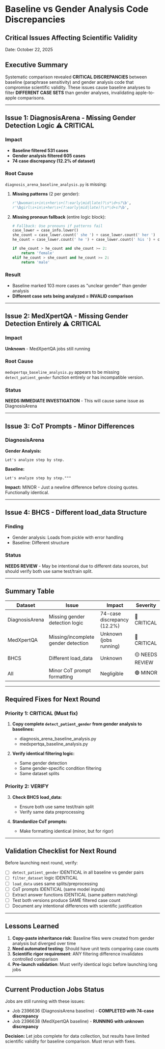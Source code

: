 # Baseline vs Gender Analysis Code Discrepancies
## Critical Issues Affecting Scientific Validity

Date: October 22, 2025

## Executive Summary

Systematic comparison revealed **CRITICAL DISCREPANCIES** between baseline (paraphrase sensitivity) and gender analysis code that compromise scientific validity. These issues cause baseline analyses to filter **DIFFERENT CASE SETS** than gender analyses, invalidating apple-to-apple comparisons.

---

## Issue 1: DiagnosisArena - Missing Gender Detection Logic ⚠️ CRITICAL

### Impact
- **Baseline filtered 531 cases**
- **Gender analysis filtered 605 cases**
- **74 case discrepancy (12.2% of dataset)**

### Root Cause
`diagnosis_arena_baseline_analysis.py` is missing:

1. **Missing patterns** (2 per gender):
   ```python
   r'\bwoman\s+in\s+her\s+(?:early|mid|late)?\s*\d+s?\b',
   r'\bgirl\s+in\s+her\s+(?:early|mid|late)?\s*\d+s?\b',
   ```

2. **Missing pronoun fallback** (entire logic block):
   ```python
   # Fallback: Use pronouns if patterns fail
   case_lower = case_info.lower()
   she_count = case_lower.count(' she ') + case_lower.count(' her ')
   he_count = case_lower.count(' he ') + case_lower.count(' his ') + case_lower.count(' him ')
   
   if she_count > he_count and she_count >= 2:
       return 'female'
   elif he_count > she_count and he_count >= 2:
       return 'male'
   ```

### Result
- Baseline marked 103 more cases as "unclear gender" than gender analysis
- **Different case sets being analyzed = INVALID comparison**

---

## Issue 2: MedXpertQA - Missing Gender Detection Entirely ⚠️ CRITICAL

### Impact
**Unknown** - MedXpertQA jobs still running

### Root Cause
`medxpertqa_baseline_analysis.py` appears to be missing `detect_patient_gender` function entirely or has incompatible version.

### Status
**NEEDS IMMEDIATE INVESTIGATION** - This will cause same issue as DiagnosisArena

---

## Issue 3: CoT Prompts - Minor Differences

### DiagnosisArena
**Gender Analysis:**
```
Let's analyze step by step.
```

**Baseline:**
```
Let's analyze step by step."""
```

**Impact:** MINOR - Just a newline difference before closing quotes. Functionally identical.

---

## Issue 4: BHCS - Different load_data Structure

### Finding
- Gender analysis: Loads from pickle with error handling
- Baseline: Different structure

### Status
**NEEDS REVIEW** - May be intentional due to different data sources, but should verify both use same test/train split.

---

## Summary Table

| Dataset | Issue | Impact | Severity |
|---------|-------|--------|----------|
| DiagnosisArena | Missing gender detection logic | 74-case discrepancy (12.2%) | 🔴 CRITICAL |
| MedXpertQA | Missing/incomplete gender detection | Unknown (jobs running) | 🔴 CRITICAL |
| BHCS | Different load_data | Unknown | 🟡 NEEDS REVIEW |
| All | Minor CoT prompt formatting | Negligible | 🟢 MINOR |

---

## Required Fixes for Next Round

### Priority 1: CRITICAL (Must fix)

1. **Copy complete `detect_patient_gender` from gender analysis to baselines:**
   - diagnosis_arena_baseline_analysis.py
   - medxpertqa_baseline_analysis.py
   
2. **Verify identical filtering logic:**
   - Same gender detection
   - Same gender-specific condition filtering
   - Same dataset splits

### Priority 2: VERIFY

3. **Check BHCS load_data:**
   - Ensure both use same test/train split
   - Verify same data preprocessing

4. **Standardize CoT prompts:**
   - Make formatting identical (minor, but for rigor)

---

## Validation Checklist for Next Round

Before launching next round, verify:

- [ ] `detect_patient_gender` IDENTICAL in all baseline vs gender pairs
- [ ] `filter_dataset` logic IDENTICAL  
- [ ] `load_data` uses same splits/preprocessing
- [ ] CoT prompts IDENTICAL (same model inputs)
- [ ] Extract answer functions IDENTICAL (same pattern matching)
- [ ] Test both versions produce SAME filtered case count
- [ ] Document any intentional differences with scientific justification

---

## Lessons Learned

1. **Copy-paste inheritance risk**: Baseline files were created from gender analysis but diverged over time
2. **Need automated testing**: Should have unit tests comparing case counts
3. **Scientific rigor requirement**: ANY filtering difference invalidates controlled comparison
4. **Pre-launch validation**: Must verify identical logic before launching long jobs

---

## Current Production Jobs Status

Jobs are still running with these issues:
- Job 2396636 (DiagnosisArena baseline) - **COMPLETED with 74-case discrepancy**
- Job 2396638 (MedXpertQA baseline) - **RUNNING with unknown discrepancy**

**Decision:** Let jobs complete for data collection, but results have limited scientific validity for baseline comparison. Must rerun with fixes.

